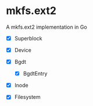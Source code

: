 # mkfs.ext2
A mkfs.ext2 implementation in Go

- [x] Superblock
- [x] Device
- [x] Bgdt
  - [x] BgdtEntry
- [x] Inode
- [x] Filesystem

